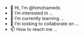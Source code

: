 - 👋 Hi, I’m @himohameds
- 👀 I’m interested in ...
- 🌱 I’m currently learning ...
- 💞️ I’m looking to collaborate on ...
- 📫 How to reach me ...

<!---
himohameds/himohameds is a ✨ special ✨ repository because its `README.md` (this file) appears on your GitHub profile.
You can click the Preview link to take a look at your changes.
--->

